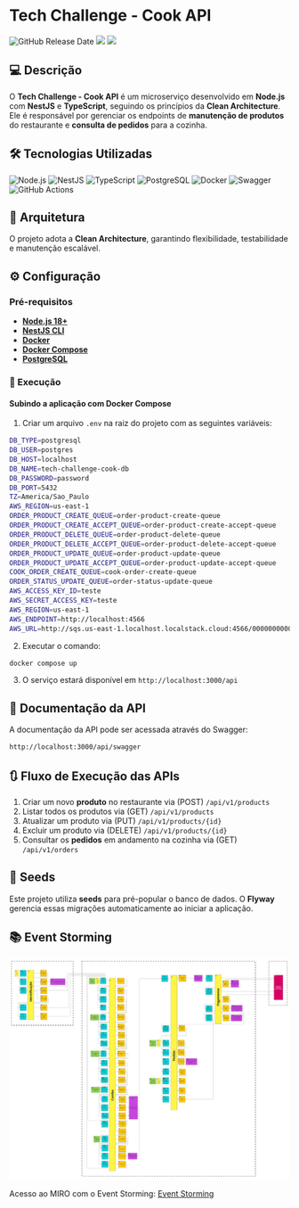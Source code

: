 # Tech Challenge - Cook API

![GitHub Release Date](https://img.shields.io/badge/Release%20Date-2024-yellowgreen)
![](https://img.shields.io/badge/Status-Em%20Desenvolvimento-yellowgreen)
![](https://img.shields.io/badge/Version-%20v1.0.0-brightgreen)

## 💻 Descrição

O **Tech Challenge - Cook API** é um microserviço desenvolvido em **Node.js** com **NestJS** e **TypeScript**, seguindo os princípios da **Clean Architecture**. Ele é responsável por gerenciar os endpoints de **manutenção de produtos** do restaurante e **consulta de pedidos** para a cozinha.

## 🛠 Tecnologias Utilizadas

![Node.js](https://img.shields.io/badge/Node.js-339933?style=for-the-badge&logo=node.js&logoColor=white)
![NestJS](https://img.shields.io/badge/NestJS-E0234E?style=for-the-badge&logo=nestjs&logoColor=white)
![TypeScript](https://img.shields.io/badge/TypeScript-007ACC?style=for-the-badge&logo=typescript&logoColor=white)
![PostgreSQL](https://img.shields.io/badge/PostgreSQL-336791?style=for-the-badge&logo=postgresql&logoColor=white)
![Docker](https://img.shields.io/badge/Docker-2496ED?style=for-the-badge&logo=docker&logoColor=white)
![Swagger](https://img.shields.io/badge/Swagger-85EA2D?style=for-the-badge&logo=swagger&logoColor=white)
![GitHub Actions](https://img.shields.io/badge/GitHub%20Actions-2088FF.svg?style=for-the-badge&logo=GitHub-Actions&logoColor=white)

## 💫 Arquitetura

O projeto adota a **Clean Architecture**, garantindo flexibilidade, testabilidade e manutenção escalável.

## ⚙️ Configuração

### Pré-requisitos

- **[Node.js 18+](https://nodejs.org/)**
- **[NestJS CLI](https://docs.nestjs.com/cli/overview)**
- **[Docker](https://www.docker.com/)**
- **[Docker Compose](https://docs.docker.com/compose/)**
- **[PostgreSQL](https://www.postgresql.org/)**

### 🚀 Execução

#### Subindo a aplicação com Docker Compose

1. Criar um arquivo `.env` na raiz do projeto com as seguintes variáveis:

```sh
DB_TYPE=postgresql
DB_USER=postgres
DB_HOST=localhost
DB_NAME=tech-challenge-cook-db
DB_PASSWORD=password
DB_PORT=5432
TZ=America/Sao_Paulo
AWS_REGION=us-east-1
ORDER_PRODUCT_CREATE_QUEUE=order-product-create-queue
ORDER_PRODUCT_CREATE_ACCEPT_QUEUE=order-product-create-accept-queue
ORDER_PRODUCT_DELETE_QUEUE=order-product-delete-queue
ORDER_PRODUCT_DELETE_ACCEPT_QUEUE=order-product-delete-accept-queue
ORDER_PRODUCT_UPDATE_QUEUE=order-product-update-queue
ORDER_PRODUCT_UPDATE_ACCEPT_QUEUE=order-product-update-accept-queue
COOK_ORDER_CREATE_QUEUE=cook-order-create-queue
ORDER_STATUS_UPDATE_QUEUE=order-status-update-queue
AWS_ACCESS_KEY_ID=teste
AWS_SECRET_ACCESS_KEY=teste
AWS_REGION=us-east-1
AWS_ENDPOINT=http://localhost:4566
AWS_URL=http://sqs.us-east-1.localhost.localstack.cloud:4566/000000000000
```

2. Executar o comando:

```sh
docker compose up
```

3. O serviço estará disponível em `http://localhost:3000/api`

## 📄 Documentação da API

A documentação da API pode ser acessada através do Swagger:

```bash
http://localhost:3000/api/swagger
```

## 🔃 Fluxo de Execução das APIs

1. Criar um novo **produto** no restaurante via (POST) `/api/v1/products`
2. Listar todos os produtos via (GET) `/api/v1/products`
3. Atualizar um produto via (PUT) `/api/v1/products/{id}`
4. Excluir um produto via (DELETE) `/api/v1/products/{id}`
5. Consultar os **pedidos** em andamento na cozinha via (GET) `/api/v1/orders`

## 🎲 Seeds

Este projeto utiliza **seeds** para pré-popular o banco de dados. O **Flyway** gerencia essas migrações automaticamente ao iniciar a aplicação.

## 📚 Event Storming

![Event Storming](./assets/event_storming.png)

Acesso ao MIRO com o Event Storming:
[Event Storming](https://miro.com/app/board/uXjVK1ekBDM=/)
